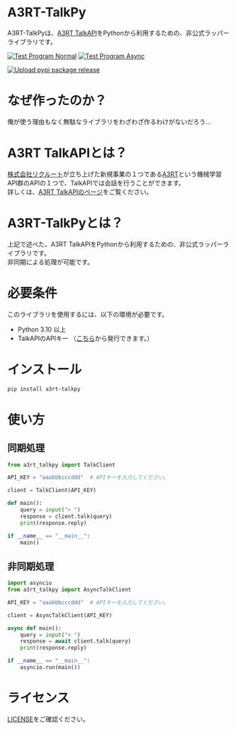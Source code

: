 # A3RT-TalkPy
A3RT-TalkPyは、[A3RT TalkAPI](https://a3rt.recruit.co.jp/product/talkAPI/)をPythonから利用するための、非公式ラッパーライブラリです。

[![Test Program Normal](https://github.com/nattyan-tv/a3rt-talkpy/actions/workflows/test-program-normal.yml/badge.svg?branch=master)](https://github.com/nattyan-tv/a3rt-talkpy/actions/workflows/test-program-normal.yml) [![Test Program Async](https://github.com/nattyan-tv/a3rt-talkpy/actions/workflows/test-program-async.yml/badge.svg?branch=master)](https://github.com/nattyan-tv/a3rt-talkpy/actions/workflows/test-program-async.yml)

[![Upload pypi package release](https://github.com/nattyan-tv/a3rt-talkpy/actions/workflows/python-publish.yml/badge.svg?branch=master)](https://github.com/nattyan-tv/a3rt-talkpy/actions/workflows/python-publish.yml)

# なぜ作ったのか？
俺が使う理由もなく無駄なライブラリをわざわざ作るわけがないだろう...

# A3RT TalkAPIとは？
[株式会社リクルート](https://www.recruit.co.jp/)が立ち上げた新規事業の１つである[A3RT](https://a3rt.recruit.co.jp/)という機械学習API群のAPIの１つで、TalkAPIでは会話を行うことができます。  
詳しくは、[A3RT TalkAPIのページ](https://a3rt.recruit..co.jp/product/talkAPI/)をご覧ください。

# A3RT-TalkPyとは？
上記で述べた、A3RT TalkAPIをPythonから利用するための、非公式ラッパーライブラリです。  
非同期による処理が可能です。

# 必要条件
このライブラリを使用するには、以下の環境が必要です。

- Python 3.10 以上
- TalkAPIのAPIキー （[こちら](https://a3rt.recruit.co.jp/product/talkAPI/)から発行できます。）

# インストール
```bash
pip install a3rt-talkpy
```

# 使い方
## 同期処理
```python
from a3rt_talkpy import TalkClient

API_KEY = "aaabbbcccddd"  # APIキーを入力してください。

client = TalkClient(API_KEY)

def main():
    query = input("> ")
    response = client.talk(query)
    print(response.reply)

if __name__ == "__main__":
    main()
```

## 非同期処理
```python
import asyncio
from a3rt_talkpy import AsyncTalkClient

API_KEY = "aaabbbcccddd"  # APIキーを入力してください。

client = AsyncTalkClient(API_KEY)

async def main():
    query = input("> ")
    response = await client.talk(query)
    print(response.reply)

if __name__ == "__main__":
    asyncio.run(main())
```

# ライセンス
[LICENSE](LICENSE)をご確認ください。

